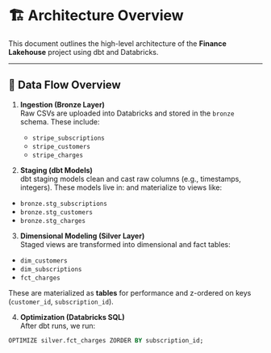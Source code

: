 # 🏗️ Architecture Overview

This document outlines the high-level architecture of the **Finance Lakehouse** project using dbt and Databricks.

---

## 🔄 Data Flow Overview

1. **Ingestion (Bronze Layer)**  
   Raw CSVs are uploaded into Databricks and stored in the `bronze` schema. These include:
   - `stripe_subscriptions`
   - `stripe_customers`
   - `stripe_charges`

2. **Staging (dbt Models)**  
   dbt staging models clean and cast raw columns (e.g., timestamps, integers). These models live in:
and materialize to views like:
- `bronze.stg_subscriptions`
- `bronze.stg_customers`
- `bronze.stg_charges`

3. **Dimensional Modeling (Silver Layer)**  
Staged views are transformed into dimensional and fact tables:
- `dim_customers`
- `dim_subscriptions`
- `fct_charges`

These are materialized as **tables** for performance and z-ordered on keys (`customer_id`, `subscription_id`).

4. **Optimization (Databricks SQL)**  
After dbt runs, we run:
```sql
OPTIMIZE silver.fct_charges ZORDER BY subscription_id;
